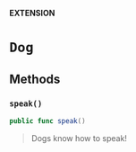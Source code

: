 **EXTENSION**

# `Dog`

## Methods
### `speak()`

```swift
public func speak()
```

> Dogs know how to speak!
